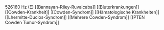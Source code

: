 526160 Hz (E)
[[Bannayan-Riley-Ruvalcaba]]
[[Bluterkrankungen]]
[[Cowden-Krankheit]]
[[Cowden-Syndrom]]
[[Hämatologische Krankheiten]]
[[Lhermitte-Duclos-Syndrom]]
[[Mehrere Cowden-Syndrom]]
[[PTEN Cowden Tumor-Syndrom]]